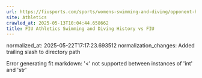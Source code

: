 ```yaml
---
url: https://fiusports.com/sports/womens-swimming-and-diving/opponent-history/fiu/204/
site: Athletics
crawled_at: 2025-05-13T10:04:44.658662
title: FIU Athletics Swimming and Diving History vs FIU
---
```

normalized_at: 2025-05-22T17:17:23.693512
normalization_changes: Added trailing slash to directory path

Error generating fit markdown: '<' not supported between instances of 'int' and 'str'